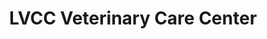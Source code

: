 ---
title: "LVCC Veterinary Care Center"
url: /springdale/lvcc-veterinary-care-center/
shop: shop
---